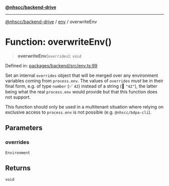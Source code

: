 [**@nhscc/backend-drive**](../../README.md)

***

[@nhscc/backend-drive](../../README.md) / [env](../README.md) / overwriteEnv

# Function: overwriteEnv()

> **overwriteEnv**(`overrides`): `void`

Defined in: [packages/backend/src/env.ts:99](https://github.com/nhscc/drive.api.hscc.bdpa.org/blob/cc6ab5a21520f62a19ce4eb5924de51caa830ea7/packages/backend/src/env.ts#L99)

Set an internal `overrides` object that will be merged over any environment
variables coming from `process.env`. The values of `overrides` _must_ be in
their final form, e.g. of type `number` (✅ `42`) instead of a string (🚫
`"42"`), the latter being what the real `process.env` would provide but that
this function does not support.

This function should only be used in a multitenant situation where relying on
exclusive access to `process.env` is not possible (e.g. `@nhscc/bdpa-cli`).

## Parameters

### overrides

`Environment`

## Returns

`void`
